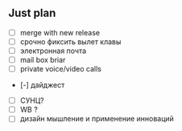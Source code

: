 ## Just plan
- [ ] merge with new release
- [ ] срочно фиксить вылет клавы
- [ ] электронная почта
- [ ] mail box briar
- [ ] private voice/video calls
- [-] дайджест
- [ ] СУНЦ?
- [ ] WB ?
- [ ] дизайн мышление и применение инноваций
